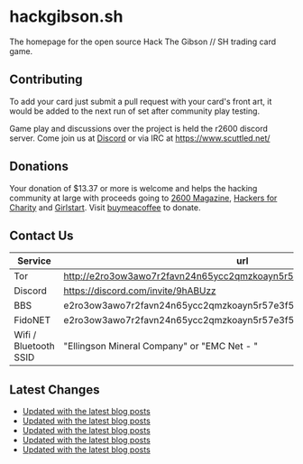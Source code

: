# hackgibson.sh
The homepage for the open source Hack The Gibson // SH trading card game.


## Contributing

To add your card just submit a pull request with your card's front art, it would be added to the next run of set after community play testing.

Game play and discussions over the project is held the r2600 discord server. Come join us at [Discord](https://discord.com/invite/9hABUzz) or via IRC at https://www.scuttled.net/


## Donations

Your donation of $13.37 or more is welcome and helps the hacking community at large with proceeds going to [2600 Magazine](https://2600.com/), [Hackers for Charity](https://hackersforcharity.org) and [Girlstart](https://girlstart.org).  Visit [buymeacoffee](https://www.buymeacoffee.com/hackgibson.sh) to donate.


## Contact Us

Service | url
-|-
Tor | http://e2ro3ow3awo7r2favn24n65ycc2qmzkoayn5r57e3f56nvjwdcgg32ad.onion
Discord | https://discord.com/invite/9hABUzz
BBS | e2ro3ow3awo7r2favn24n65ycc2qmzkoayn5r57e3f56nvjwdcgg32ad.onion:23
FidoNET | e2ro3ow3awo7r2favn24n65ycc2qmzkoayn5r57e3f56nvjwdcgg32ad.onion:24554
Wifi / Bluetooth SSID | "Ellingson Mineral Company" or "EMC Net - <fidonet address>"

## Latest Changes
<!-- BLOG-POST-LIST:START -->
- [Updated with the latest blog posts](https://github.com/DFW2600/hackgibson.sh/commit/33a02ceecaddefcc93706a16fa6207359620a60c)
- [Updated with the latest blog posts](https://github.com/DFW2600/hackgibson.sh/commit/31230687aa7bbb67ce9c1aa2c28e433459027c93)
- [Updated with the latest blog posts](https://github.com/DFW2600/hackgibson.sh/commit/8a1f7b88dd2c30134bd34654efb6c691a6f97623)
- [Updated with the latest blog posts](https://github.com/DFW2600/hackgibson.sh/commit/44f6ef7cbe9b31f5cc09251664a12c360e6cf861)
- [Updated with the latest blog posts](https://github.com/DFW2600/hackgibson.sh/commit/85d583029fea9a03c11c6dd408fec76ecd3a31f5)
<!-- BLOG-POST-LIST:END -->
